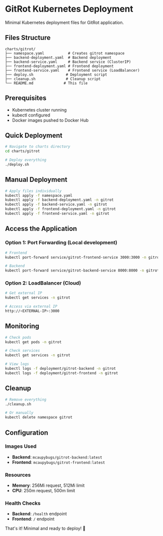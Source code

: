# GitRot Kubernetes Deployment

Minimal Kubernetes deployment files for GitRot application.

## Files Structure

```
charts/gitrot/
├── namespace.yaml           # Creates gitrot namespace
├── backend-deployment.yaml  # Backend deployment
├── backend-service.yaml     # Backend service (ClusterIP)
├── frontend-deployment.yaml # Frontend deployment
├── frontend-service.yaml    # Frontend service (LoadBalancer)
├── deploy.sh               # Deployment script
├── cleanup.sh              # Cleanup script
└── README.md              # This file
```

## Prerequisites

- Kubernetes cluster running
- kubectl configured
- Docker images pushed to Docker Hub

## Quick Deployment

```bash
# Navigate to charts directory
cd charts/gitrot

# Deploy everything
./deploy.sh
```

## Manual Deployment

```bash
# Apply files individually
kubectl apply -f namespace.yaml
kubectl apply -f backend-deployment.yaml -n gitrot
kubectl apply -f backend-service.yaml -n gitrot
kubectl apply -f frontend-deployment.yaml -n gitrot
kubectl apply -f frontend-service.yaml -n gitrot
```

## Access the Application

### Option 1: Port Forwarding (Local development)

```bash
# Frontend
kubectl port-forward service/gitrot-frontend-service 3000:3000 -n gitrot

# Backend
kubectl port-forward service/gitrot-backend-service 8000:8000 -n gitrot
```

### Option 2: LoadBalancer (Cloud)

```bash
# Get external IP
kubectl get services -n gitrot

# Access via external IP
http://<EXTERNAL-IP>:3000
```

## Monitoring

```bash
# Check pods
kubectl get pods -n gitrot

# Check services
kubectl get services -n gitrot

# View logs
kubectl logs -f deployment/gitrot-backend -n gitrot
kubectl logs -f deployment/gitrot-frontend -n gitrot
```

## Cleanup

```bash
# Remove everything
./cleanup.sh

# Or manually
kubectl delete namespace gitrot
```

## Configuration

### Images Used

- **Backend**: `mcaupybugs/gitrot-backend:latest`
- **Frontend**: `mcaupybugs/gitrot-frontend:latest`

### Resources

- **Memory**: 256Mi request, 512Mi limit
- **CPU**: 250m request, 500m limit

### Health Checks

- **Backend**: `/health` endpoint
- **Frontend**: `/` endpoint

That's it! Minimal and ready to deploy! 🚀
